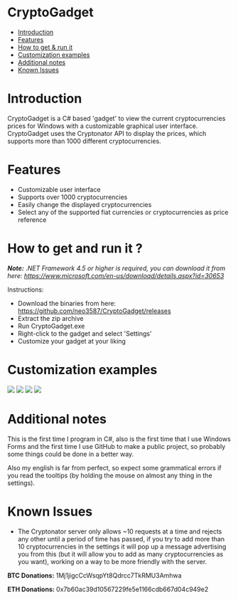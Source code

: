 # CryptoGadget

- [Introduction](#introduction)
- [Features](#features)
- [How to get & run it](#get_run)
- [Customization examples](#examples)
- [Additional notes](#notes)
- [Known Issues](#notes)

# <a name ="introduction"></a> Introduction

CryptoGadget is a C# based 'gadget' to view the current cryptocurrencies prices for Windows with a customizable graphical user interface. CryptoGadget uses the Cryptonator API to display the prices, which supports more than 1000 different cryptocurrencies.

# <a name="features"></a> Features

- Customizable user interface
- Supports over 1000 cryptocurrencies
- Easily change the displayed cryptocurrencies
- Select any of the supported fiat currencies or cryptocurrencies as price reference

# <a name="get_run"></a> How to get and run it ?

<i>**Note:** .NET Framework 4.5 or higher is required, you can download it from here: https://www.microsoft.com/en-us/download/details.aspx?id=30653</i>

Instructions: 
- Download the binaries from here: https://github.com/neo3587/CryptoGadget/releases
- Extract the zip archive
- Run CryptoGadget.exe
- Right-click to the gadget and select 'Settings'
- Customize your gadget at your liking

# <a name="examples"></a> Customization examples

<img src="http://i.imgur.com/VhZ2AQE.png" /> <img src="http://i.imgur.com/3aOcagn.png" /> <img src="http://i.imgur.com/wfKx5BU.png" /> <img src="http://i.imgur.com/tPJX8ic.png" />

# <a name="notes"></a> Additional notes

This is the first time I program in C#, also is the first time that I use Windows Forms and the first time I use GitHub to make a public project, so probably some things could be done in a better way.

Also my english is far from perfect, so expect some grammatical errors if you read the tooltips (by holding the mouse on almost any thing in the settings).

# <a name="issues"></a> Known Issues

- The Cryptonator server only allows ~10 requests at a time and rejects any other until a period of time has passed, if you try to add more than 10 cryptocurrencies in the settings it will pop up a message advertising you from this (but it will allow you to add as many cryptocurrencies as you want), working on a way to be more friendly with the server. 



**BTC Donations:** 1Mj1jigcCcWsqpYt8Qdrcc7TkRMU3Amhwa

**ETH Donations:** 0x7b60ac39d10567229fe5e1166cdb667d04c949e2
